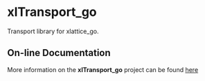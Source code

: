 xlTransport_go
==============

Transport library for xlattice_go.

## On-line Documentation
More information on the **xlTransport_go** project can be found 
[here](https://jddixon.github.io/xlTransport_go)
